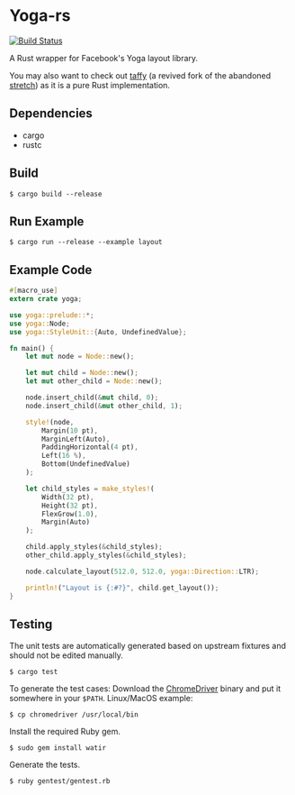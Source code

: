 Yoga-rs
=======
[![Build Status](https://travis-ci.org/bschwind/yoga-rs.svg?branch=master)](https://travis-ci.org/bschwind/yoga-rs)

A Rust wrapper for Facebook's Yoga layout library.

You may also want to check out [taffy](https://github.com/dioxuslabs/taffy) (a revived fork of the abandoned [stretch](https://github.com/vislyhq/stretch)) as it is a pure Rust implementation.

Dependencies
------------
- cargo
- rustc

Build
-----
    $ cargo build --release

Run Example
-----------
	$ cargo run --release --example layout

Example Code
------------
```rust
#[macro_use]
extern crate yoga;

use yoga::prelude::*;
use yoga::Node;
use yoga::StyleUnit::{Auto, UndefinedValue};

fn main() {
	let mut node = Node::new();

	let mut child = Node::new();
	let mut other_child = Node::new();

	node.insert_child(&mut child, 0);
	node.insert_child(&mut other_child, 1);

	style!(node,
		Margin(10 pt),
		MarginLeft(Auto),
		PaddingHorizontal(4 pt),
		Left(16 %),
		Bottom(UndefinedValue)
	);

	let child_styles = make_styles!(
		Width(32 pt),
		Height(32 pt),
		FlexGrow(1.0),
		Margin(Auto)
	);

	child.apply_styles(&child_styles);
	other_child.apply_styles(&child_styles);

	node.calculate_layout(512.0, 512.0, yoga::Direction::LTR);

	println!("Layout is {:#?}", child.get_layout());
}
```

Testing
-------
The unit tests are automatically generated based on upstream fixtures and should not be edited manually.

```
$ cargo test
```

To generate the test cases:
Download the [ChromeDriver](http://chromedriver.chromium.org) binary and put it somewhere in your `$PATH`. Linux/MacOS example:

```
$ cp chromedriver /usr/local/bin
```

Install the required Ruby gem.

```
$ sudo gem install watir
```

Generate the tests.

```
$ ruby gentest/gentest.rb
```
